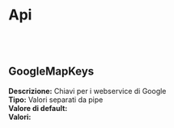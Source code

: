 # Api

<br><br> 

GoogleMapKeys 
----
**Descrizione:** Chiavi per i webservice di Google<br>
**Tipo:** Valori separati da pipe<br>
**Valore di default:** <br>
**Valori:**


